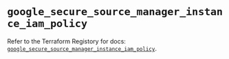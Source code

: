 # `google_secure_source_manager_instance_iam_policy`

Refer to the Terraform Registory for docs: [`google_secure_source_manager_instance_iam_policy`](https://registry.terraform.io/providers/hashicorp/google-beta/5.21.0/docs/resources/google_secure_source_manager_instance_iam_policy).
